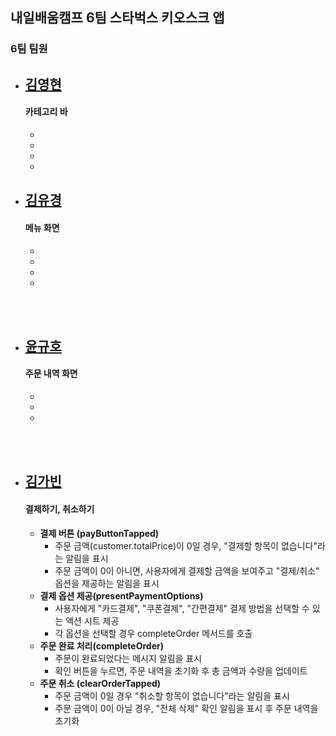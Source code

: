 ## 내일배움캠프 6팀 스타벅스 키오스크 앱 
### 6팀 팀원


- [김영현](https://github.com/y0unghyun)   
  ----
  #### 카테고리 바
  - 
  - 
  - 
  - 

- [김유경](https://github.com/kyk70009/Project)    
  ----
  #### 메뉴 화면
  - 
  - 
  - 
  - 
<br/><br/>

- [윤규호](https://github.com/ykyohub)
  ----
  #### 주문 내역 화면
  - 
  - 
  - 
<br/><br/>

- [김가빈](https://github.com/BINDUNGLIFE)   
  ----
  #### 결제하기, 취소하기 
  - **결제 버튼 (payButtonTapped)** <br>
    - 주문 금액(customer.totalPrice)이 0일 경우, "결제할 항목이 없습니다"라는 알림을 표시 <br>
    - 주문 금액이 0이 아니면, 사용자에게 결제할 금액을 보여주고 "결제/취소" 옵션을 제공하는 알림을 표시 
  - **결제 옵션 제공(presentPaymentOptions)** <br>
    - 사용자에게 "카드결제", "쿠폰결제", "간편결제" 결제 방법을 선택할 수 있는 액션 시트 제공 <br>
    - 각 옵션을 선택할 경우 completeOrder 메서드를 호출 
  - **주문 완료 처리(completeOrder)** <br>
    - 주문이 완료되었다는 메시지 알림을 표시 <br>
    - 확인 버튼을 누르면, 주문 내역을 초기화 후 총 금액과 수량을 업데이트
  - **주문 취소 (clearOrderTapped)** <br>
    - 주문 금액이 0일 경우 "취소할 항목이 없습니다"라는 알림을 표시 <br>
    - 주문 금액이 0이 아닐 경우, "전체 삭제" 확인 알림을 표시 후 주문 내역을 초기화

<br/><br/>


